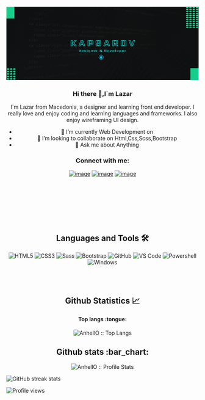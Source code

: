 

![Design and Development](https://github.com/kapsarovL/kapsarovL/blob/main/cover%20-%202.png)

<div align="center">
  
### Hi there 👋,I`m Lazar
I`m Lazar from Macedonia, a designer and learning front end developer. I really love and enjoy coding and learning languages and frameworks. I also enjoy wireframing UI design.

- 🌱 I’m currently Web Development on 
- 👯 I’m looking to collaborate on Html,Css,Scss,Bootstrap 
- 💬 Ask me about Anything 
</div>

<h3 align="center">Connect with me:</h3>
<div align="center">

[![image](https://img.shields.io/badge/LinkedIn-0077B5?style=for-the-badge&logo=linkedin&logoColor=white)](https://www.linkedin.com/in/lazar-kapsarov/)
[![image](https://img.shields.io/badge/Twitter-1DA1F2?style=for-the-badge&logo=twitter&logoColor=white)](https://twitter.com)
[![image](https://img.shields.io/badge/Gmail-D14836?style=for-the-badge&logo=gmail&logoColor=white)](mailto:kapsarovlazar@gmail.com)
  
</div>
</br>
</br>

</br>
</br>
</br>
</br>
<div align="center">
  <h2 align="center">Languages and Tools 🛠</h2>

![HTML5](https://img.shields.io/badge/-HTML5-%23E44D27?style=flat-square&logo=html5&logoColor=ffffff)
![CSS3](https://img.shields.io/badge/-CSS3-%231572B6?style=flat-square&logo=css3)
![Sass](https://img.shields.io/badge/-Sass-%23CC6699?style=flat-square&logo=sass&logoColor=ffffff)
![Bootstrap](https://img.shields.io/badge/-Bootstrap-563D7C?style=flat-square&logo=Bootstrap)
![GitHub](https://img.shields.io/badge/-GitHub-181717?style=flat-square&logo=github)
![VS Code](http://img.shields.io/badge/-VS%20Code-007ACC?style=flat-square&logo=visual-studio-code&logoColor=ffffff)
![Powershell](http://img.shields.io/badge/-Powershell-5391FE?style=flat-square&logo=powershell&logoColor=ffffff)
![Windows](http://img.shields.io/badge/-Windows-0078D6?style=flat-square&logo=windows&logoColor=ffffff)

</div>


</br>
</br>



 <h2 align="center"> Github Statistics 📈 </h2>
 
 <h4 align="center">Top langs :tongue:</h4>
 
 <p align="center"><img src="https://github-readme-stats.vercel.app/api/top-langs/?username=kapsarovL" alt="AnhellO :: Top Langs" /></p>



<h2 align="center">Github stats :bar_chart:</h2>

<p align="center"><img src="https://github-readme-stats.vercel.app/api?username=kapsarovL&show_icons=true" alt="AnhellO :: Profile Stats" /></p>


![GitHub streak stats](https://github-readme-streak-stats.herokuapp.com/?user=kapsarovL)  

![Profile views](https://gpvc.arturio.dev/kapsarovL)  


[linkedin]: https://www.linkedin.com/in/lazar-kapsarov-b81143188/

